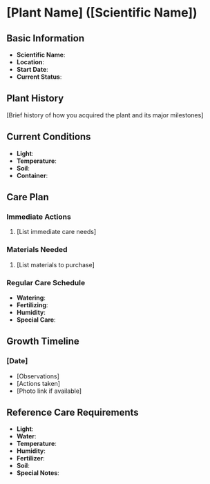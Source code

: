 # [Plant Name] ([Scientific Name])

## Basic Information

- **Scientific Name**: 
- **Location**: 
- **Start Date**: 
- **Current Status**: 

## Plant History

[Brief history of how you acquired the plant and its major milestones]

## Current Conditions

- **Light**: 
- **Temperature**: 
- **Soil**: 
- **Container**: 

## Care Plan

### Immediate Actions
1. [List immediate care needs]

### Materials Needed
1. [List materials to purchase]

### Regular Care Schedule
- **Watering**: 
- **Fertilizing**: 
- **Humidity**: 
- **Special Care**: 

## Growth Timeline

### [Date]
- [Observations]
- [Actions taken]
- [Photo link if available]

## Reference Care Requirements

- **Light**: 
- **Water**: 
- **Temperature**: 
- **Humidity**: 
- **Fertilizer**: 
- **Soil**: 
- **Special Notes**: 